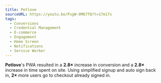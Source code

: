 ```yaml
---
title: Petlove
sourceURL: https://youtu.be/PsgW-0M67TQ?t=17m17s
tags:
  - Conversions
  - Credential Management
  - E-commerce
  - Engagement
  - Home Screen
  - Notifications
  - Service Worker
---
```


**Petlove**'s PWA resulted in a **2.8×** increase in conversion and a **2.8×** increase in time spent on site. Using simplified signup and auto sign back in, **2×** more users go to checkout already signed in.
